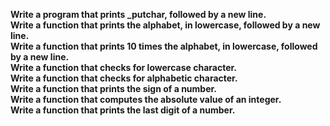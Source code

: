 **Write a program that prints _putchar, followed by a new line.**<br>
**Write a function that prints the alphabet, in lowercase, followed by a new line.**<br>
**Write a function that prints 10 times the alphabet, in lowercase, followed by a new line.**<br>
**Write a function that checks for lowercase character.**<br>
**Write a function that checks for alphabetic character.**<br>
**Write a function that prints the sign of a number.**<br>
**Write a function that computes the absolute value of an integer.**<br>
**Write a function that prints the last digit of a number.**<br>
